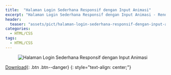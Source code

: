 ```yaml
---
title:  "Halaman Login Sederhana Responsif dengan Input Animasi"
excerpt: "Halaman Login Sederhana Responsif dengan Input Animasi - Rendy Ruslan."
header:
  teaser: "assets/pict/halaman-login-sederhana-responsif-dengan-input-animasi.png"
categories: 
  - HTML/CSS
tags:
  - HTML/CSS
---
```


<figure class="align-center">
  <img src="{{ site.url }}{{ site.baseurl }}/assets/pict/halaman-login-sederhana-responsif-dengan-input-animasi.png" alt="Halaman Login Sederhana Responsif dengan Input Animasi">
</figure> 

[Download](#){: .btn .btn--danger}
{: style="text-align: center;"}
